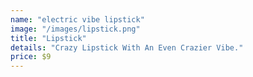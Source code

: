 ```yaml
---
name: "electric vibe lipstick"
image: "/images/lipstick.png"
title: "Lipstick"
details: "Crazy Lipstick With An Even Crazier Vibe."
price: $9
---
```


